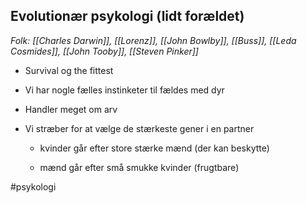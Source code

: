 ## Evolutionær psykologi (lidt forældet)

*Folk: [[Charles Darwin]], [[Lorenz]], [[John Bowlby]], [[Buss]], [[Leda Cosmides]], [[John Tooby]], [[Steven Pinker]]*

- Survival og the fittest

- Vi har nogle fælles instinketer til fældes med dyr

- Handler meget om arv

- Vi stræber for at vælge de stærkeste gener i en partner

	 - kvinder går efter store stærke mænd (der kan beskytte)

	 - mænd går efter små smukke kvinder (frugtbare)

#psykologi